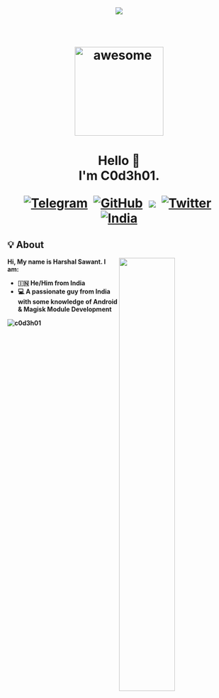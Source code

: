 <div align="center">
    <img src="banner.jpeg">
</div>

<h1 align="center">
    <br>
    <img width="200" src="https://raw.githubusercontent.com/sindresorhus/awesome/main/media/logo.svg" alt="awesome">
    <br>
</h1>

<h1 align=center><b>Hello 👋<br>I'm C0d3h01.

&nbsp;<a href="https://telegram.me/c0d3h01"><img src="https://img.shields.io/badge/Telegram-2CA5E0?style=for-the-badge&logo=telegram&logoColor=white" alt="Telegram"></a>
&nbsp;<a href="https://github.com/c0d3h01"><img src="https://img.shields.io/badge/github-%23121011.svg?style=for-the-badge&logo=github&logoColor=white" alt="GitHub"></a>
&nbsp;<a href="https://www.instagram.com/haaarshall"><img src="https://img.shields.io/badge/Instagram-%23E4405F.svg?style=for-the-badge&logo=Instagram&logoColor=white"></a>
&nbsp;<a href="https://twitter.com/c0d3h01"><img src="https://img.shields.io/badge/Twitter-%231DA1F2.svg?style=for-the-badge&logo=Twitter&logoColor=white" alt="Twitter"></a>
&nbsp;<a href="https://en.wikipedia.org/wiki/India"><img src="https://img.shields.io/badge/INDIA-red?style=for-the-badge&logo=Google%20Earth&logoColor=black" alt="India"></a></h1>
  
## 💡 About
<a href="https://github.com/c0d3h01">
  <img align="right" width="50%" src="https://github-readme-streak-stats.herokuapp.com/?user=c0d3h01&theme=dark">
</a>

Hi, My name is **Harshal Sawant**. I am:

- 🇮🇳 He/Him from India
- 💻 A passionate guy from India with some knowledge of Android & Magisk Module Development

<p align="left"> <img src="https://komarev.com/ghpvc/?username=c0d3h01&label=Profile%20views&color=F78F57&style=flat" alt="c0d3h01" /> </p>

